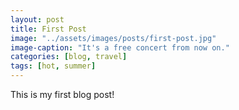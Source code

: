 ```yaml
---
layout: post
title: First Post
image: "../assets/images/posts/first-post.jpg"
image-caption: "It's a free concert from now on."
categories: [blog, travel]
tags: [hot, summer]
---
```


This is my first blog post!